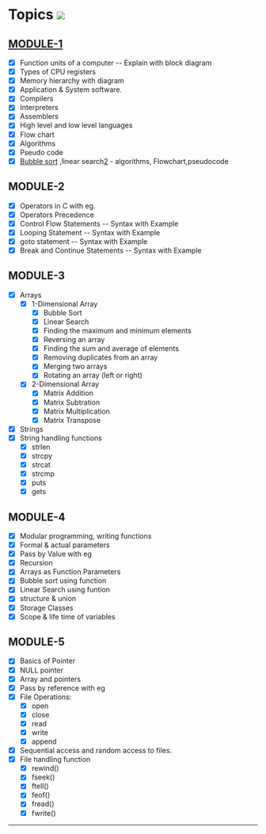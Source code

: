 # Topics ![](https://geps.dev/progress/100?dangerColor=800000&warningColor=ff9900&successColor=006600)

## [MODULE-1][3]

- [x] Function units of a computer -- Explain with block diagram
- [x] Types of CPU registers
- [x] Memory hierarchy with diagram
- [x] Application & System software.
- [x] Compilers
- [x] Interpreters
- [x] Assemblers
- [x] High level and low level languages
- [x] Flow chart
- [x] Algorithms
- [x] Pseudo code
- [x] [Bubble sort][1] ,linear search[2] - algorithms, Flowchart,pseudocode

## MODULE-2

- [x] Operators in C with eg.
- [x] Operators Precedence
- [x] Control Flow Statements -- Syntax with Example
- [x] Looping Statement -- Syntax with Example
- [x] goto statement -- Syntax with Example
- [x] Break and Continue Statements -- Syntax with Example

## MODULE-3

- [x] Arrays
  - [x] 1-Dimensional Array
    - [x] Bubble Sort
    - [x] Linear Search
    - [x] Finding the maximum and minimum elements
    - [x] Reversing an array
    - [x] Finding the sum and average of elements
    - [x] Removing duplicates from an array
    - [x] Merging two arrays
    - [x] Rotating an array (left or right)
  - [x] 2-Dimensional Array
    - [x] Matrix Addition
    - [x] Matrix Subtration
    - [x] Matrix Multiplication
    - [x] Matrix Transpose
- [x] Strings
- [x] String handling functions
  - [x] strlen
  - [x] strcpy
  - [x] strcat
  - [x] strcmp
  - [x] puts
  - [x] gets

## MODULE-4

- [x] Modular programming, writing functions
- [x] Formal & actual parameters
- [x] Pass by Value with eg
- [x] Recursion
- [x] Arrays as Function Parameters
- [x] Bubble sort using function
- [x] Linear Search using funtion
- [x] structure & union
- [x] Storage Classes
- [x] Scope & life time of variables

## MODULE-5

- [x] Basics of Pointer
- [x] NULL pointer
- [x] Array and pointers
- [x] Pass by reference with eg
- [x] File Operations:
  - [x] open
  - [x] close
  - [x] read
  - [x] write
  - [x] append
- [x] Sequential access and random access to files.
- [x] File handling function
  - [x] rewind()
  - [x] fseek()
  - [x] ftell()
  - [x] feof()
  - [x] fread()
  - [x] fwrite()

---
[1]: https://github.com/MTCodes01/C-programming/tree/main/Module%201/Bubble%20sort
[2]: https://github.com/MTCodes01/C-programming/tree/main/Module%201/Linear%20Search
[3]: https://github.com/MTCodes01/C-programming/tree/main/Module%201
